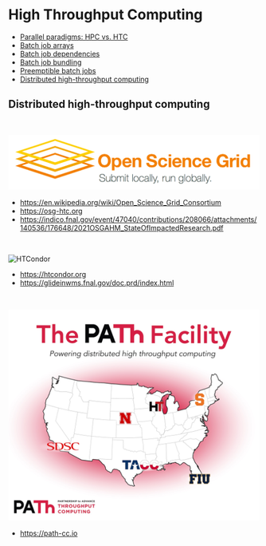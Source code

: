 # High Throughput Computing

- [Parallel paradigms: HPC vs. HTC](PARALLEL.md)
- [Batch job arrays](ARRAYS.md)
- [Batch job dependencies](DEPENDENCIES.md)
- [Batch job bundling](BUNDLING.md)
- [Preemptible batch jobs](PREEMPTIBLE.md)
- [Distributed high-throughput computing](DHTC.md)

## Distributed high-throughput computing

</br>

![OSG logo](osg_logo.png)

- https://en.wikipedia.org/wiki/Open_Science_Grid_Consortium
- https://osg-htc.org
- https://indico.fnal.gov/event/47040/contributions/208066/attachments/140536/176648/2021OSGAHM_StateOfImpactedResearch.pdf

</br>

![HTCondor](https://htcondor.org/assets/images/HTCondor_red_blk_classic.png)

- https://htcondor.org
- https://glideinwms.fnal.gov/doc.prd/index.html

</br>

![PATh Facility Map](https://raw.githubusercontent.com/CHTC/Articles/main/images/PATh-Facility-Map.jpg)

- https://path-cc.io
